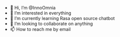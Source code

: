 - 👋 Hi, I’m @InnoOmnia
- 👀 I’m interested in everything
- 🌱 I’m currently learning Rasa open source chatbot
- 💞️ I’m looking to collaborate on anything
- 📫 How to reach me by email

<!---
InnoOmnia/InnoOmnia is a ✨ special ✨ repository because its `README.md` (this file) appears on your GitHub profile.
You can click the Preview link to take a look at your changes.
--->
